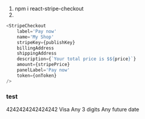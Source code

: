 1. npm i react-stripe-checkout
2.

```js
<StripeCheckout
    label='Pay now'
    name='My Shop'
    stripeKey={publishKey}
    billingAddress
    shippingAddress
    description={`Your total price is $${price}`}
    amount={stripePrice}
    panelLabel='Pay now'
    token={onToken}
/>
```

### test

4242424242424242 Visa Any 3 digits Any future date
